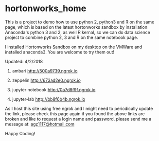 
# hortonworks_home


This is a project to demo how to use python 2, python3 and R on the same page, which is based on the latest hortonworks sandbox by installation Anaconda's python 3 and 2, as well R kernal, so we can do data science project to combine python 2, 3 and R on the same notebook page.

I installed Hortonworks Sandbox on my desktop on the VMWare and installed anaconda3. You are welcome to try them out!


Updated: 4/2/2018

1) ambari 
http://500a9739.ngrok.io

2) zeppelin 
http://673ad2e0.ngrok.io

3) jupyter notebook
http://0a7d8f9f.ngrok.io

4) jupyter-lab 
http://bb8f6b4b.ngrok.io

As I host this site using free ngrok and I might need to periodically update the link, please check this page again if you found the above links are broken and like to request a login name and password, please send me a message at: agz1117@hotmail.com

Happy Coding!



